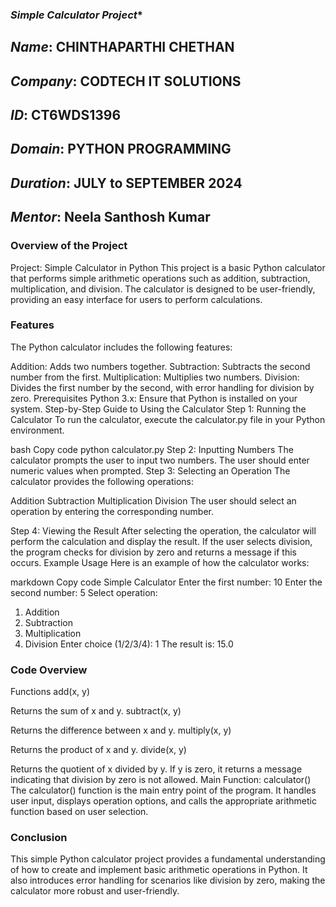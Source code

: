 ### *Simple Calculator Project**

##  *Name*: CHINTHAPARTHI CHETHAN
## *Company*: CODTECH IT SOLUTIONS
## *ID*: CT6WDS1396
## *Domain*: PYTHON PROGRAMMING
## *Duration*: JULY to SEPTEMBER 2024
## *Mentor*: Neela Santhosh Kumar
### Overview of the Project
Project: Simple Calculator in Python
This project is a basic Python calculator that performs simple arithmetic operations such as addition, subtraction, multiplication, and division. The calculator is designed to be user-friendly, providing an easy interface for users to perform calculations.

### Features
The Python calculator includes the following features:

Addition: Adds two numbers together.
Subtraction: Subtracts the second number from the first.
Multiplication: Multiplies two numbers.
Division: Divides the first number by the second, with error handling for division by zero.
Prerequisites
Python 3.x: Ensure that Python is installed on your system.
Step-by-Step Guide to Using the Calculator
Step 1: Running the Calculator
To run the calculator, execute the calculator.py file in your Python environment.

bash
Copy code
python calculator.py
Step 2: Inputting Numbers
The calculator prompts the user to input two numbers. The user should enter numeric values when prompted.
Step 3: Selecting an Operation
The calculator provides the following operations:

Addition
Subtraction
Multiplication
Division
The user should select an operation by entering the corresponding number.

Step 4: Viewing the Result
After selecting the operation, the calculator will perform the calculation and display the result.
If the user selects division, the program checks for division by zero and returns a message if this occurs.
Example Usage
Here is an example of how the calculator works:

markdown
Copy code
Simple Calculator
Enter the first number: 10
Enter the second number: 5
Select operation:
1. Addition
2. Subtraction
3. Multiplication
4. Division
Enter choice (1/2/3/4): 1
The result is: 15.0
### Code Overview
Functions
add(x, y)

Returns the sum of x and y.
subtract(x, y)

Returns the difference between x and y.
multiply(x, y)

Returns the product of x and y.
divide(x, y)

Returns the quotient of x divided by y. If y is zero, it returns a message indicating that division by zero is not allowed.
Main Function: calculator()
The calculator() function is the main entry point of the program. It handles user input, displays operation options, and calls the appropriate arithmetic function based on user selection.
### Conclusion
This simple Python calculator project provides a fundamental understanding of how to create and implement basic arithmetic operations in Python. It also introduces error handling for scenarios like division by zero, making the calculator more robust and user-friendly.

